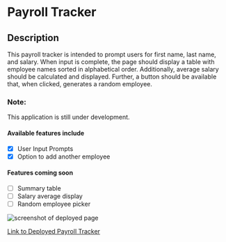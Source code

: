 # Payroll Tracker

## Description
This payroll tracker is intended to prompt users for first name, last name, and salary.
When input is complete, the page should display a table with employee names sorted in alphabetical order.
Additionally, average salary should be calculated and displayed.
Further, a button should be available that, when clicked, generates a random employee.

### Note:
This application is still under development. 
#### Available features include
- [x] User Input Prompts
- [x] Option to add another employee
#### Features coming soon
- [ ] Summary table
- [ ] Salary average display
- [ ] Random employee picker

![screenshot of deployed page](screenshot.jpg)

[Link to Deployed Payroll Tracker](https://sacarr91.github.io/payroll-tracker/)
